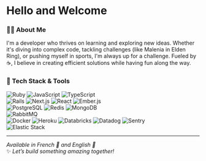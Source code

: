 # Hello and Welcome
### 👨‍💻 About Me  
I'm a developer who thrives on learning and exploring new ideas. Whether it's diving into complex code, tackling challenges (like Malenia in Elden Ring), or pushing myself in sports, I'm always up for a challenge. Fueled by ☕, I believe in creating efficient solutions while having fun along the way.  

### 🚀 Tech Stack & Tools  

![Ruby](https://img.shields.io/badge/Ruby-CC342D?style=for-the-badge&logo=ruby&logoColor=white)
![JavaScript](https://img.shields.io/badge/JavaScript-F7DF1E?style=for-the-badge&logo=javascript&logoColor=black)
![TypeScript](https://img.shields.io/badge/typescript-%23007ACC.svg?style=for-the-badge&logo=typescript&logoColor=white)  
![Rails](https://img.shields.io/badge/Rails-CC0000?style=for-the-badge&logo=rubyonrails&logoColor=white)
![Next.js](https://img.shields.io/badge/Next-black?style=for-the-badge&logo=next.js&logoColor=white)
![React](https://img.shields.io/badge/react-%2320232a.svg?style=for-the-badge&logo=react&logoColor=%2361DAFB)
![Ember.js](https://img.shields.io/badge/Ember.js-E04E39?style=for-the-badge&logo=emberdotjs&logoColor=white)  
![PostgreSQL](https://img.shields.io/badge/PostgreSQL-4169E1?style=for-the-badge&logo=postgresql&logoColor=white)
![Redis](https://img.shields.io/badge/Redis-DC382D?style=for-the-badge&logo=redis&logoColor=white)
![MongoDB](https://img.shields.io/badge/MongoDB-%234ea94b.svg?style=for-the-badge&logo=mongodb&logoColor=white)  
![RabbitMQ](https://img.shields.io/badge/RabbitMQ-FF6600?style=for-the-badge&logo=rabbitmq&logoColor=white)  
![Docker](https://img.shields.io/badge/Docker-2496ED?style=for-the-badge&logo=docker&logoColor=white)
![Heroku](https://img.shields.io/badge/Heroku-430098?style=for-the-badge&logo=heroku&logoColor=white)
![Databricks](https://img.shields.io/badge/Databricks-FF3621?style=for-the-badge&logo=databricks&logoColor=white)
![Datadog](https://img.shields.io/badge/Datadog-632CA6?style=for-the-badge&logo=datadog&logoColor=white)
![Sentry](https://img.shields.io/badge/Sentry-362D59?style=for-the-badge&logo=sentry&logoColor=white)  
![Elastic Stack](https://img.shields.io/badge/Elastic%20Stack-005571?style=for-the-badge&logo=elasticstack&logoColor=white)

---

*Available in French 🥖 and English 🍵*  
✨ *Let’s build something amazing together!*